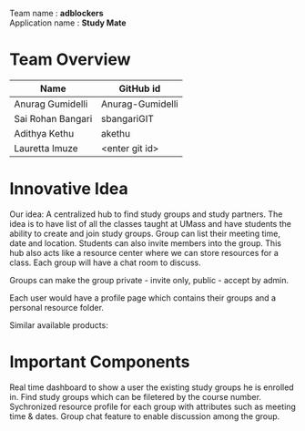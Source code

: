 Team name : <b>adblockers</b>  
Application name : <b>Study Mate </b>

# Team Overview
| Name               | GitHub id        |
|--------------------|------------------|
| Anurag Gumidelli   | Anurag-Gumidelli |
| Sai Rohan Bangari  | sbangariGIT      |
| Adithya Kethu      | akethu           |
|Lauretta Imuze      | \<enter git id\>         |


# Innovative Idea
Our idea: A centralized hub to find study groups and study partners.
The idea is to have list of all the classes taught at UMass and have students the ability to create and join study 
groups. Group can list their meeting time, date and location. Students can also invite members into the group. 
This hub also acts like a resource center where we can store resources for a class.
Each group will have a chat room to discuss.

Groups can make the group private - invite only, public - accept by admin. 

Each user would have a profile page which contains their groups and a personal resource folder.

Similar available products:

# Important Components
Real time dashboard to show a user the existing study groups he is enrolled in.
Find study groups which can be filetered by the course number.  
Sychronized resource profile for each group with attributes such as meeting time & dates.
Group chat feature to enable discussion among the group.